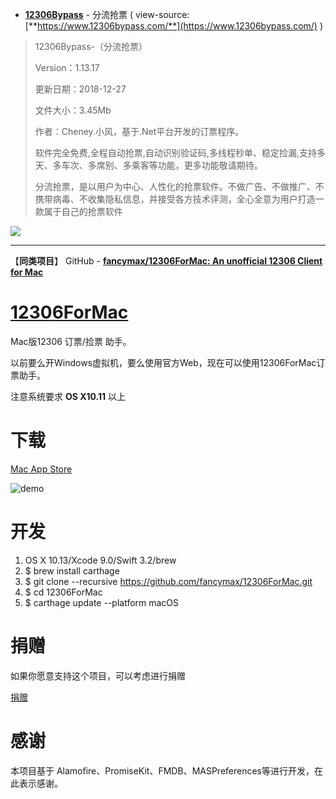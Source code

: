 

- [**12306Bypass**](https://www.12306bypass.com/) - 分流抢票 ( view-source:[**https://www.12306bypass.com/**](https://www.12306bypass.com/) )

> 12306Bypass-（分流抢票）
> 
> Version：1.13.17 
> 
> 更新日期：2018-12-27 
> 
> 文件大小：3.45Mb 
> 
> 作者：Cheney.小风，基于.Net平台开发的订票程序。
>  
>  软件完全免费,全程自动抢票,自动识别验证码,多线程秒单、稳定捡漏,支持多天、多车次、多席别、多乘客等功能，更多功能敬请期待。
>  
> 分流抢票，是以用户为中心、人性化的抢票软件。不做广告、不做推广、不携带病毒、不收集隐私信息，并接受各方技术评测，全心全意为用户打造一款属于自己的抢票软件

<a href="https://www.12306bypass.com/images/slider/browsers.png" title="12306Bypass-（分流抢票）">
<img src="https://camo.githubusercontent.com/924a50cf9707123eaa0ce7eb288ca77ea2390dbb/68747470733a2f2f7777772e31323330366279706173732e636f6d2f696d616765732f736c696465722f62726f77736572732e706e67?raw=true"/>
</a>

--------------

【**同类项目**】 GitHub - [**fancymax/12306ForMac: An unofficial 12306 Client for Mac**](https://github.com/fancymax/12306ForMachttps://github.com/fancymax/12306ForMac)


# [**12306ForMac**](https://github.com/fancymax/12306ForMac)

Mac版12306 订票/捡票 助手。

以前要么开Windows虚拟机，要么使用官方Web，现在可以使用12306ForMac订票助手。

注意系统要求  **OS X10.11**  以上

# 下载

[Mac App Store](https://itunes.apple.com/cn/app/ding-piao-zhu-shou/id1163682213?l=zh&ls=1&mt=12)


![demo](https://github.com/fancymax/12306ForMac/raw/master/screenshot/12306ForMac.jpg)

# 开发

1. OS X 10.13/Xcode 9.0/Swift 3.2/brew
2. $ brew install carthage
3. $ git clone --recursive https://github.com/fancymax/12306ForMac.git 
5. $ cd 12306ForMac
4. $ carthage update --platform macOS

# 捐赠
如果你愿意支持这个项目，可以考虑进行捐赠

[捐赠](https://github.com/fancymax/12306ForMac/blob/master/README.md#%E6%8D%90%E8%B5%A0)


# 感谢

本项目基于 Alamofire、PromiseKit、FMDB、MASPreferences等进行开发，在此表示感谢。
